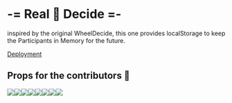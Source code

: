 # -= Real 🎯 Decide =-

inspired by the original WheelDecide, this one provides localStorage to keep the Participants in Memory for the future.

[Deployment](https://realdecide.vercel.app)


## Props for the contributors 🚀
[![](https://sourcerer.io/fame/bwnstck/bwnstck/realdecide/images/0)](https://sourcerer.io/fame/bwnstck/bwnstck/realdecide/links/0)[![](https://sourcerer.io/fame/bwnstck/bwnstck/realdecide/images/1)](https://sourcerer.io/fame/bwnstck/bwnstck/realdecide/links/1)[![](https://sourcerer.io/fame/bwnstck/bwnstck/realdecide/images/2)](https://sourcerer.io/fame/bwnstck/bwnstck/realdecide/links/2)[![](https://sourcerer.io/fame/bwnstck/bwnstck/realdecide/images/3)](https://sourcerer.io/fame/bwnstck/bwnstck/realdecide/links/3)[![](https://sourcerer.io/fame/bwnstck/bwnstck/realdecide/images/4)](https://sourcerer.io/fame/bwnstck/bwnstck/realdecide/links/4)[![](https://sourcerer.io/fame/bwnstck/bwnstck/realdecide/images/5)](https://sourcerer.io/fame/bwnstck/bwnstck/realdecide/links/5)[![](https://sourcerer.io/fame/bwnstck/bwnstck/realdecide/images/6)](https://sourcerer.io/fame/bwnstck/bwnstck/realdecide/links/6)[![](https://sourcerer.io/fame/bwnstck/bwnstck/realdecide/images/7)](https://sourcerer.io/fame/bwnstck/bwnstck/realdecide/links/7)
